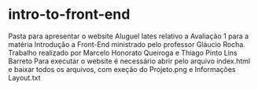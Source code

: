 # intro-to-front-end
Pasta para apresentar o website Aluguel Iates relativo a Avaliação 1 para a matéria Introdução a Front-End ministrado pelo professor Gláucio Rocha.
Trabalho realizado por Marcelo Honorato Queiroga e Thiago Pinto Lins Barreto
Para executar o website é necessário abrir pelo arquivo index.html e baixar todos os arquivos, com exeção do Projeto.png e Informações Layout.txt
